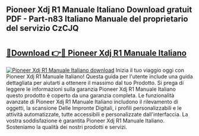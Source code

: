 ## Pioneer Xdj R1 Manuale Italiano Download gratuit PDF - Part-n83 Italiano Manuale del proprietario del servizio CzCJQ

# <h2><a href="http://dfb56j5.blite.top/?on=Pioneer+Xdj+R1+Manuale+Italiano">🔗Download 👉🔴 Pioneer Xdj R1 Manuale Italiano</a></h2>

[![Pioneer Xdj R1 Manuale Italiano download](https://i.imgur.com/lujVjoI.png)](http://dfb56j5.blite.top/?on=Pioneer+Xdj+R1+Manuale+Italiano)
Inizia il tuo viaggio oggi con Pioneer Xdj R1 Manuale Italiano! Questa guida per l'utente include una guida dettagliata per aiutarti a ottenere il massimo dal tuo Prodotto. Si prega di leggere le informazioni sulla garanzia Pioneer Xdj R1 Manuale Italiano questo prodotto è coperto da una garanzia completa. Le funzionalità avanzate di Pioneer Xdj R1 Manuale Italiano includono il rilevamento di oggetti, la scansione Delle Impronte Digitali, i profili personalizzabili e le attività automatizzate, tutte accessibili e personalizzate dall'interfaccia. La vostra soddisfazione è garantita Pioneer Xdj R1 Manuale Italiano. Sosteniamo la qualità dei nostri prodotti e servizi.
